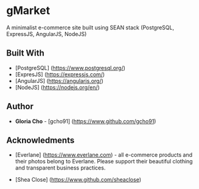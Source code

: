 # gMarket

A minimalist e-commerce site built using SEAN stack (PostgreSQL, ExpressJS, AngularJS, NodeJS)

## Built With

* [PostgreSQL] (https://www.postgresql.org/)
* [ExpresJS] (https://expressjs.com/)
* [AngularJS] (https://angularjs.org/)
* [NodeJS] (https://nodejs.org/en/)

## Author

* **Gloria Cho** - [gcho91] (https://www.github.com/gcho91)

## Acknowledments

* [Everlane] (https://www.everlane.com) - all e-commerce products and their photos belong to Everlane. Please support their beautiful clothing and transparent business practices.

* [Shea Close] (https://www.github.com/sheaclose)
